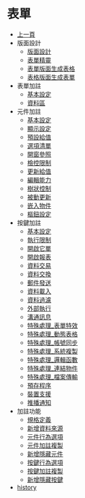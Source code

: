 # 表單
* [上一頁](../README.md)
* 版面設計
    * [版面設計]()
    * [表單精靈]()
    * [表單版面生成表格]()
    * [表格版面生成表單]()
* 表單加註
    * [基本設定](FormAnnotation)
    * [資料區](FADataSource)
* 元件加註
    * [基本設定](ObjectAnnotation)
    * [顯示設定](OADisplay)
    * [預設給值](OAInitial)
    * [選項清單](OAList)
    * [開窗參照](OAPopup)
    * [檢控限制](OAValidate)
    * [更新給值](OAUpdate)
    * [編輯能力](OAEdit)
    * [樹狀控制](OATree)
    * [被動更新](OAAddition)
    * [嵌入物件](../../Specification/OADisplayEmbed/README.md)
    * [樞鈕設定](OAPivot)
* 按鍵加註
    * [基本設定](../../Specification/ButtonAnnotation/README.md)
    * [執行限制](BALimitation)
    * [開啟它單](../../Specification/BADialog/README.md)
    * [開啟報表](BAReport)
    * [資料交易](BAPort)
    * [資料交換](BAExchange)
    * [郵件發送](BAMail)
    * [資料載入](BAImport)
    * [資料過濾](BAFilter)
    * [外部執行](BAExecute)
    * [溝通訊息](BATalk)
    * [特殊處理_表單特效](BAFormEffect)
    * [特殊處理_動態表格](BADynamicTable)
    * [特殊處理_帳號同步](BAUserAccount)
    * [特殊處理_系統複製](BAASystemCopy)
    * [特殊處理_邏輯函數](BALogicalFunction)
    * [特殊處理_連結物件](BALinkObject)
    * [特殊處理_檔案傳輸](BAAFileTransmission)
    * [預存程序](BASotreProcedure)
    * [裝置支援](BAMobile)
    * [推播通知](../../Specification/BANotice/README.md)
* 加註功能
    * [規格定義]()
    * [新增資料來源]()
    * [元件行為選項]()
    * [元件加註複製]()
    * [新增隱藏元件]()
    * [按鍵行為選項]()
    * [按鍵加註複製](../../Specification/CopyButtonAnnotationForm/README.md)
    * [新增隱藏按鍵]()
* [history]()